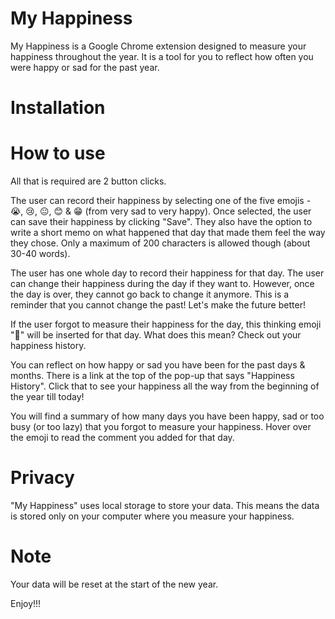 # My Happiness

My Happiness is a Google Chrome extension designed to measure your happiness throughout the year. It is a tool for you to reflect how often you were happy or sad for the past year.

# Installation


# How to use

All that is required are 2 button clicks.

The user can record their happiness by selecting one of the five emojis - 😭, 😢, 😐, 😊 & 😁 (from very sad to very happy).
Once selected, the user can save their happiness by clicking "Save". 
They also have the option to write a short memo on what happened that day that made them feel the way they chose. Only a maximum of 200 characters is allowed though (about 30-40 words).

The user has one whole day to record their happiness for that day. The user can change their happiness during the day if they want to. However, once the day is over, they cannot go back to change it anymore. 
This is a reminder that you cannot change the past! Let's make the future better!

If the user forgot to measure their happiness for the day, this thinking emoji "🤔" will be inserted for that day. What does this mean? Check out your happiness history.

You can reflect on how happy or sad you have been for the past days & months. 
There is a link at the top of the pop-up that says "Happiness History". Click that to see your happiness all the way from the beginning of the year till today!

You will find a summary of how many days you have been happy, sad or too busy (or too lazy) that you forgot to measure your happiness. Hover over the emoji to read the comment you added for that day.

# Privacy

"My Happiness" uses local storage to store your data. This means the data is stored only on your computer where you measure your happiness. 

# Note

Your data will be reset at the start of the new year.




Enjoy!!!




